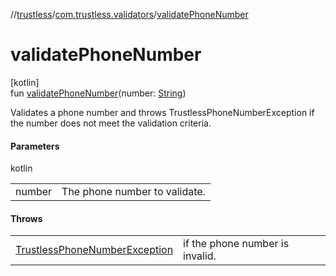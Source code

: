 //[trustless](../../index.md)/[com.trustless.validators](index.md)/[validatePhoneNumber](validate-phone-number.md)

# validatePhoneNumber

[kotlin]\
fun [validatePhoneNumber](validate-phone-number.md)(number: [String](https://kotlinlang.org/api/latest/jvm/stdlib/kotlin/-string/index.html))

Validates a phone number and throws TrustlessPhoneNumberException if the number does not meet the validation criteria.

#### Parameters

kotlin

| | |
|---|---|
| number | The phone number to validate. |

#### Throws

| | |
|---|---|
| [TrustlessPhoneNumberException](../com.trustless.exceptions/-trustless-phone-number-exception/index.md) | if the phone number is invalid. |
